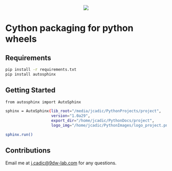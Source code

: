 <p align="center">
  <img src="https://raw.githubusercontent.com/JeanMaximilienCadic/autosphinx-python/master/img/autosphinx.png"/>
</p>

# Cython packaging for python wheels

## Requirements
```bash
pip install -r requirements.txt
pip install autosphinx
```
## Getting Started


```bash
from autosphinx import AutoSphinx

sphinx = AutoSphinx(lib_root="/media/jcadic/PythonProjects/project",
                    version="1.0a29",
                    export_dir="/home/jcadic/PythonDocs/project",
                    logo_img="/home/jcadic/PythonImages/logo_project.png")

sphinx.run()

```


## Contributions

Email me at j.cadic@9dw-lab.com for any questions.
